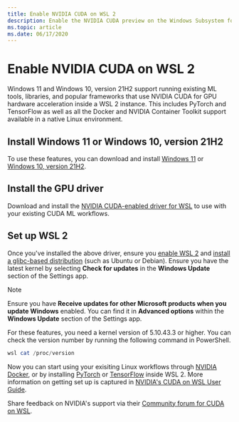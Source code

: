 ```yaml
---
title: Enable NVIDIA CUDA on WSL 2
description: Enable the NVIDIA CUDA preview on the Windows Subsystem for Linux
ms.topic: article
ms.date: 06/17/2020
---
```


# Enable NVIDIA CUDA on WSL 2

Windows 11 and Windows 10, version 21H2 support running existing ML tools, libraries, and popular frameworks that use NVIDIA CUDA for GPU hardware acceleration inside a WSL 2 instance. This includes PyTorch and TensorFlow as well as all the Docker and NVIDIA Container Toolkit support available in a native Linux environment.

## Install Windows 11 or Windows 10, version 21H2

To use these features, you can download and install [Windows 11](https://microsoft.com/software-download/windows11) or [Windows 10, version 21H2](https://microsoft.com/software-download/windows10).

## Install the GPU driver 

Download and install the [NVIDIA CUDA-enabled driver for WSL](https://developer.nvidia.com/cuda/wsl) to use with your existing CUDA ML workflows. 

## Set up WSL 2

Once you've installed the above driver, ensure you [enable WSL 2](/windows/wsl/install-win10) and [install a glibc-based distribution](/windows/wsl/install-win10#install-your-linux-distribution-of-choice) (such as Ubuntu or Debian). Ensure you have the latest kernel by selecting **Check for updates** in the **Windows Update** section of the Settings app. 

> [!NOTE]
> Ensure you have **Receive updates for other Microsoft products when you update Windows** enabled. You can find it in **Advanced options** within the **Windows Update** section of the Settings app. 

For these features, you need a kernel version of 5.10.43.3 or higher. You can check the version number by running the following command in PowerShell. 

```powershell
wsl cat /proc/version
```

Now you can start using your exisiting Linux workflows through [NVIDIA Docker](https://github.com/NVIDIA/nvidia-docker), or by installing [PyTorch](https://pytorch.org/get-started/locally/) or [TensorFlow](https://www.tensorflow.org/install/gpu) inside WSL 2. More information on getting set up is captured in [NVIDIA's CUDA on WSL User Guide](https://docs.nvidia.com/cuda/wsl-user-guide/index.html).

Share feedback on NVIDIA's support via their [Community forum for CUDA on WSL](https://forums.developer.nvidia.com/c/accelerated-computing/cuda/cuda-on-windows-subsystem-for-linux-wsl-2/303).

